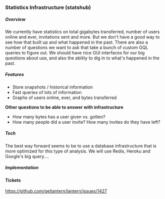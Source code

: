 ### Statistics Infrastructure (statshub)

##### Overview

We currently have statistics on total gigabytes transferred, number of users online and ever, invitations sent
and more. But we don't have a good way to see how that built up and what happened in the past. There are also a
number of questions we want to ask that take a bunch of custom GQL queries to figure out. We should have nice
GUI interfaces for our big questions about use, and also the ability to dig in to what's happened in the past.

##### Features

* Store snapshots / historical information
* Fast queries of lots of information
* Graphs of users online, ever, and bytes transferred

**Other questions to be able to answer with infrastructure**

* How many bytes has a user given vs. gotten?
* How many people did a user invite? How many invites do they have left?

##### Tech

The best way forward seems to be to use a database infrastructure that is more optimized for this type of analysis.
We will use Redis, Heroku and Google's big query....

##### Implementation



#### Tickets

https://github.com/getlantern/lantern/issues/1427
